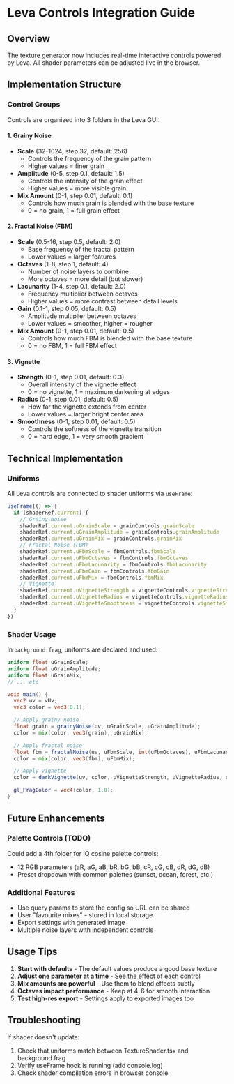 # Leva Controls Integration Guide

## Overview

The texture generator now includes real-time interactive controls powered by Leva. All shader parameters can be adjusted live in the browser.

## Implementation Structure

### Control Groups

Controls are organized into 3 folders in the Leva GUI:

#### 1. Grainy Noise

- **Scale** (32-1024, step 32, default: 256)
  - Controls the frequency of the grain pattern
  - Higher values = finer grain
- **Amplitude** (0-5, step 0.1, default: 1.5)
  - Controls the intensity of the grain effect
  - Higher values = more visible grain
- **Mix Amount** (0-1, step 0.01, default: 0.1)
  - Controls how much grain is blended with the base texture
  - 0 = no grain, 1 = full grain effect

#### 2. Fractal Noise (FBM)

- **Scale** (0.5-16, step 0.5, default: 2.0)
  - Base frequency of the fractal pattern
  - Lower values = larger features
- **Octaves** (1-8, step 1, default: 4)
  - Number of noise layers to combine
  - More octaves = more detail (but slower)
- **Lacunarity** (1-4, step 0.1, default: 2.0)
  - Frequency multiplier between octaves
  - Higher values = more contrast between detail levels
- **Gain** (0.1-1, step 0.05, default: 0.5)
  - Amplitude multiplier between octaves
  - Lower values = smoother, higher = rougher
- **Mix Amount** (0-1, step 0.01, default: 0.5)
  - Controls how much FBM is blended with the base texture
  - 0 = no FBM, 1 = full FBM effect

#### 3. Vignette

- **Strength** (0-1, step 0.01, default: 0.3)
  - Overall intensity of the vignette effect
  - 0 = no vignette, 1 = maximum darkening at edges
- **Radius** (0-1, step 0.01, default: 0.5)
  - How far the vignette extends from center
  - Lower values = larger bright center area
- **Smoothness** (0-1, step 0.01, default: 0.5)
  - Controls the softness of the vignette transition
  - 0 = hard edge, 1 = very smooth gradient

## Technical Implementation

### Uniforms

All Leva controls are connected to shader uniforms via `useFrame`:

```typescript
useFrame(() => {
  if (shaderRef.current) {
    // Grainy Noise
    shaderRef.current.uGrainScale = grainControls.grainScale
    shaderRef.current.uGrainAmplitude = grainControls.grainAmplitude
    shaderRef.current.uGrainMix = grainControls.grainMix
    // Fractal Noise (FBM)
    shaderRef.current.uFbmScale = fbmControls.fbmScale
    shaderRef.current.uFbmOctaves = fbmControls.fbmOctaves
    shaderRef.current.uFbmLacunarity = fbmControls.fbmLacunarity
    shaderRef.current.uFbmGain = fbmControls.fbmGain
    shaderRef.current.uFbmMix = fbmControls.fbmMix
    // Vignette
    shaderRef.current.uVignetteStrength = vignetteControls.vignetteStrength
    shaderRef.current.uVignetteRadius = vignetteControls.vignetteRadius
    shaderRef.current.uVignetteSmoothness = vignetteControls.vignetteSmoothness
  }
})
```

### Shader Usage

In `background.frag`, uniforms are declared and used:

```glsl
uniform float uGrainScale;
uniform float uGrainAmplitude;
uniform float uGrainMix;
// ... etc

void main() {
  vec2 uv = vUv;
  vec3 color = vec3(0.1);

  // Apply grainy noise
  float grain = grainyNoise(uv, uGrainScale, uGrainAmplitude);
  color = mix(color, vec3(grain), uGrainMix);

  // Apply fractal noise
  float fbm = fractalNoise(uv, uFbmScale, int(uFbmOctaves), uFbmLacunarity, uFbmGain);
  color = mix(color, vec3(fbm), uFbmMix);

  // Apply vignette
  color = darkVignette(uv, color, uVignetteStrength, uVignetteRadius, uVignetteSmoothness);

  gl_FragColor = vec4(color, 1.0);
}
```

## Future Enhancements

### Palette Controls (TODO)

Could add a 4th folder for IQ cosine palette controls:

- 12 RGB parameters (aR, aG, aB, bR, bG, bB, cR, cG, cB, dR, dG, dB)
- Preset dropdown with common palettes (sunset, ocean, forest, etc.)

### Additional Features

- Use query params to store the config so URL can be shared
- User "favourite mixes" - stored in local storage.
- Export settings with generated image
- Multiple noise layers with independent controls

## Usage Tips

1. **Start with defaults** - The default values produce a good base texture
2. **Adjust one parameter at a time** - See the effect of each control
3. **Mix amounts are powerful** - Use them to blend effects subtly
4. **Octaves impact performance** - Keep at 4-6 for smooth interaction
5. **Test high-res export** - Settings apply to exported images too

## Troubleshooting

If shader doesn't update:

1. Check that uniforms match between TextureShader.tsx and background.frag
2. Verify useFrame hook is running (add console.log)
3. Check shader compilation errors in browser console
